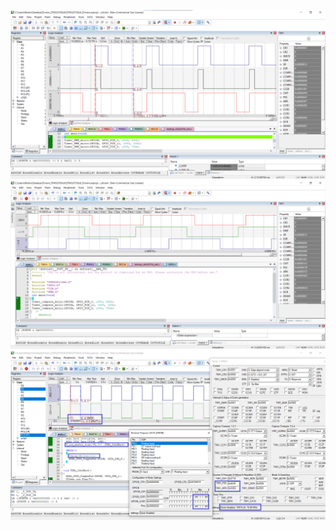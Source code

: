 ![PWM](https://github.com/AlyMustafa/Master-Embedded-Systems/blob/81f1d39d491d5bbfd7dd5ce8187cf997273d7412/Unit%209%20-%20(MCU%20Timers%20-%20ADC)/Timer_Driver/Screenshots/PWM.png)
![Compare](https://github.com/AlyMustafa/Master-Embedded-Systems/blob/81f1d39d491d5bbfd7dd5ce8187cf997273d7412/Unit%209%20-%20(MCU%20Timers%20-%20ADC)/Timer_Driver/Screenshots/compare.png)
![Delay_Irq](https://github.com/AlyMustafa/Master-Embedded-Systems/blob/81f1d39d491d5bbfd7dd5ce8187cf997273d7412/Unit%209%20-%20(MCU%20Timers%20-%20ADC)/Timer_Driver/Screenshots/delay_Irq.png)

